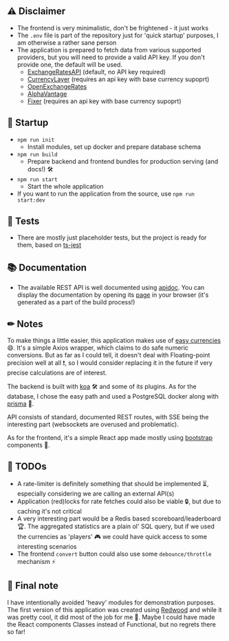 ## ⚠️ Disclaimer
- The frontend is very minimalistic, don't be frightened - it just works
- The `.env` file is part of the repository just for 'quick startup' purposes, I am otherwise a rather sane person
- The application is prepared to fetch data from various supported providers, but you will need to provide a valid API key. If you don't provide one, the default will be used.
  - [ExchangeRatesAPI](https://exchangeratesapi.io/) (default, no API key required)
  - [CurrencyLayer](https://currencylayer.com/) (requires an api key with base currency supoprt)
  - [OpenExchangeRates](https://openexchangerates.org/)
  - [AlphaVantage](https://currencylayer.com/)
  - [Fixer](https://fixer.io/) (requires an api key with base currency supoprt) 

## 🚀 Startup
- `npm run init`
  - Install modules, set up docker and prepare database schema
- `npm run build`
  - Prepare backend and frontend bundles for production serving (and docs!) 🛠️
- `npm run start`
  - Start the whole application
- If you want to run the application from the source, use `npm run start:dev`

##  🧪 Tests
- There are mostly just placeholder tests, but the project is ready for them, based on [ts-jest](https://www.npmjs.com/package/ts-jest) 

## 📚  Documentation
- The available REST API is well documented using [apidoc](https://www.npmjs.com/package/apidoc). You can display the documentation by opening its [page](server/docs/index.html) in your browser (it's generated as a part of the build process!)

## ✏ Notes
To make things a little easier, this application makes use of [easy currencies](https://www.npmjs.com/package/easy-currencies) 😄. It's a simple Axios wrapper, which claims to do safe numeric conversions. But as far as I could tell, it doesn't deal with Floating-point precision well at all ❗, so I would consider replacing it in the future if very precise calculations are of interest.

The backend is built with [koa](https://www.npmjs.com/package/koa) 🛠️ and some of its plugins. As for the database, I chose the easy path and used a PostgreSQL docker along with [prisma](https://www.npmjs.com/package/prisma) 🐘.

API consists of standard, documented REST routes, with SSE being the interesting part (websockets are overused and problematic).

As for the frontend, it's a simple React app made mostly using [bootstrap](https://www.npmjs.com/package/react-bootstrap) components 🎨.

## 📏 TODOs
- A rate-limiter is definitely something that should be implemented ⏳, especially considering we are calling an external API(s)
- Application (red)locks for rate fetches could also be viable 🔒, but due to caching it's not critical
- A very interesting part would be a Redis based scoreboard/leaderboard 🏆. The aggregated statistics are a plain ol' SQL query, but if we used the currencies as 'players' 🎮 we could have quick access to some interesting scenarios
- The frontend `convert` button could also use some `debounce/throttle` mechanism ⚡

## 📝 Final note
I have intentionally avoided 'heavy' modules for demonstration purposes. The first version of this application was created using [Redwood](https://redwoodjs.com/) and while it was pretty cool, it did most of the job for me 🤖.
Maybe I could have made the React components Classes instead of Functional, but no regrets there so far!

